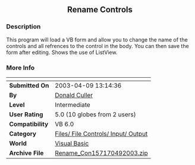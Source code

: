 ﻿<div align="center">

## Rename Controls


</div>

### Description

This program will load a VB form and allow you to change the name of the controls and all refrences to the control in the body. You can then save the form after editing. Shows the use of ListView.
 
### More Info
 


<span>             |<span>
---                |---
**Submitted On**   |2003-04-09 13:14:36
**By**             |[Donald Culler](https://github.com/Planet-Source-Code/PSCIndex/blob/master/ByAuthor/donald-culler.md)
**Level**          |Intermediate
**User Rating**    |5.0 (10 globes from 2 users)
**Compatibility**  |VB 6\.0
**Category**       |[Files/ File Controls/ Input/ Output](https://github.com/Planet-Source-Code/PSCIndex/blob/master/ByCategory/files-file-controls-input-output__1-3.md)
**World**          |[Visual Basic](https://github.com/Planet-Source-Code/PSCIndex/blob/master/ByWorld/visual-basic.md)
**Archive File**   |[Rename\_Con157170492003\.zip](https://github.com/Planet-Source-Code/donald-culler-rename-controls__1-44646/archive/master.zip)








